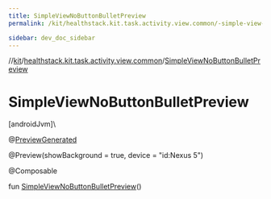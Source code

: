 ```yaml
---
title: SimpleViewNoButtonBulletPreview
permalink: /kit/healthstack.kit.task.activity.view.common/-simple-view-no-button-bullet-preview.html

sidebar: dev_doc_sidebar
---
```

//[kit](../../index.html)/[healthstack.kit.task.activity.view.common](index.html)/[SimpleViewNoButtonBulletPreview](-simple-view-no-button-bullet-preview.html)



# SimpleViewNoButtonBulletPreview



[androidJvm]\




@[PreviewGenerated](../healthstack.kit.annotation/-preview-generated/index.html)



@Preview(showBackground = true, device = &quot;id:Nexus 5&quot;)



@Composable



fun [SimpleViewNoButtonBulletPreview](-simple-view-no-button-bullet-preview.html)()




